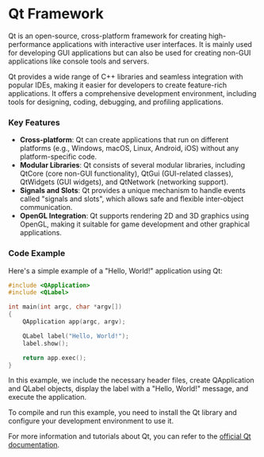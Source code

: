 # Qt Framework

Qt is an open-source, cross-platform framework for creating high-performance applications with interactive user interfaces. It is mainly used for developing GUI applications but can also be used for creating non-GUI applications like console tools and servers.

Qt provides a wide range of C++ libraries and seamless integration with popular IDEs, making it easier for developers to create feature-rich applications. It offers a comprehensive development environment, including tools for designing, coding, debugging, and profiling applications.

### Key Features

- **Cross-platform**: Qt can create applications that run on different platforms (e.g., Windows, macOS, Linux, Android, iOS) without any platform-specific code.
- **Modular Libraries**: Qt consists of several modular libraries, including QtCore (core non-GUI functionality), QtGui (GUI-related classes), QtWidgets (GUI widgets), and QtNetwork (networking support).
- **Signals and Slots**: Qt provides a unique mechanism to handle events called "signals and slots", which allows safe and flexible inter-object communication.
- **OpenGL Integration**: Qt supports rendering 2D and 3D graphics using OpenGL, making it suitable for game development and other graphical applications.

### Code Example

Here's a simple example of a "Hello, World!" application using Qt:

```cpp
#include <QApplication>
#include <QLabel>

int main(int argc, char *argv[])
{
    QApplication app(argc, argv);

    QLabel label("Hello, World!");
    label.show();

    return app.exec();
}
```

In this example, we include the necessary header files, create QApplication and QLabel objects, display the label with a "Hello, World!" message, and execute the application.

To compile and run this example, you need to install the Qt library and configure your development environment to use it.

For more information and tutorials about Qt, you can refer to the [official Qt documentation](https://doc.qt.io/qt-5/index.html).